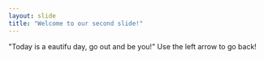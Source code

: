```yaml
---
layout: slide
title: "Welcome to our second slide!"
---
```

"Today is a eautifu day, go out and be you!"
Use the left arrow to go back!
